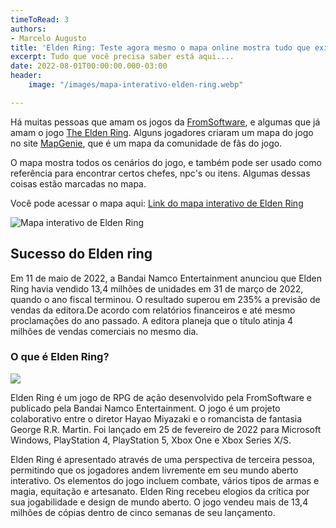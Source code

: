 ```yaml
---
timeToRead: 3
authors:
- Marcelo Augusto
title: 'Elden Ring: Teste agora mesmo o mapa online mostra tudo que existe no jogo'
excerpt: Tudo que você precisa saber está aqui....
date: 2022-08-01T00:00:00.000-03:00
header:
    image: "/images/mapa-interativo-elden-ring.webp"

---
```

  
Há muitas pessoas que amam os jogos da [FromSoftware](https://www.fromsoftware.jp/ww/), e algumas que já amam o jogo [The Elden Ring](https://www.metacritic.com/game/pc/elden-ring). Alguns jogadores criaram um mapa do jogo no site [MapGenie](https://mapgenie.io/elden-ring/maps/the-lands-between), que é um mapa da comunidade de fãs do jogo.

O mapa mostra todos os cenários do jogo, e também pode ser usado como referência para encontrar certos chefes, npc's ou itens. Algumas dessas coisas estão marcadas no mapa.  
  
Você pode acessar o mapa aqui: [Link do mapa interativo de Elden Ring](https://mapgenie.io/elden-ring/maps/the-lands-between)  
  
  
![Mapa interativo de Elden Ring](/images/mapa-interativo-elden-ring.webp "Mapa interativo de Elden Ring")

## Sucesso do Elden ring

Em 11 de maio de 2022, a Bandai Namco Entertainment anunciou que Elden Ring havia vendido 13,4 milhões de unidades em 31 de março de 2022, quando o ano fiscal terminou. O resultado superou em 235% a previsão de vendas da editora.De acordo com relatórios financeiros e até mesmo proclamações do ano passado. A editora planeja que o título atinja 4 milhões de vendas comerciais no mesmo dia.

### O que é Elden Ring?

![](/images/elden_ring_capa.webp)

Elden Ring é um jogo de RPG de ação desenvolvido pela FromSoftware e publicado pela Bandai Namco Entertainment. O jogo é um projeto colaborativo entre o diretor Hayao Miyazaki e o romancista de fantasia George R.R. Martin. Foi lançado em 25 de fevereiro de 2022 para Microsoft Windows, PlayStation 4, PlayStation 5, Xbox One e Xbox Series X/S.

Elden Ring é apresentado através de uma perspectiva de terceira pessoa, permitindo que os jogadores andem livremente em seu mundo aberto interativo. Os elementos do jogo incluem combate, vários tipos de armas e magia, equitação e artesanato. Elden Ring recebeu elogios da crítica por sua jogabilidade e design de mundo aberto. O jogo vendeu mais de 13,4 milhões de cópias dentro de cinco semanas de seu lançamento.
